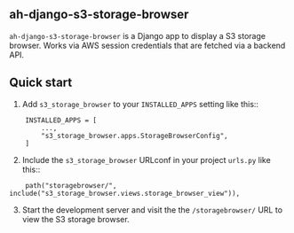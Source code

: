 
## ah-django-s3-storage-browser

`ah-django-s3-storage-browser` is a Django app to display a S3 storage browser.
Works via AWS session credentials that are fetched via a backend API.

Quick start
-----------

1. Add `s3_storage_browser` to your `INSTALLED_APPS` setting like this::
```
    INSTALLED_APPS = [
        ...,
        "s3_storage_browser.apps.StorageBrowserConfig",
    ]
```

2. Include the `s3_storage_browser` URLconf in your project `urls.py` like this::

```
    path("storagebrowser/", include("s3_storage_browser.views.storage_browser_view")),
```

3. Start the development server and visit the the ``/storagebrowser/`` URL to view the S3 storage browser.
